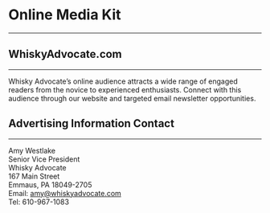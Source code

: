 # Online Media Kit
---
## WhiskyAdvocate.com
---

Whisky Advocate’s online audience attracts a wide range of
engaged readers from the novice to experienced enthusiasts.
Connect with this audience through our website and targeted
email newsletter opportunities.

## Advertising Information Contact
---

Amy Westlake<br />
Senior Vice President<br />
Whisky Advocate<br />
167 Main Street<br />
Emmaus, PA 18049-2705<br />
Email: [amy@whiskyadvocate.com](mailto:amy@whiskyadvocate.com)<br />
Tel: 610-967-1083
